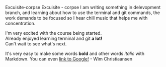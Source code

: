 
Excuisite-corpse
Excuisite - corpse
I am writing something in delevopment branch, and learning about how to use the terminal and git commands, the work demands to be focused so I hear chill music that helps me with concentration.

I'm very excited with the course being started.  
Already enjoyed learning terminal and git **a lot!**  
Can't wait to see what's next.

It's very easy to make some words **bold** and other words *italic* with Markdown. You can even [link to Google!](http://google.com) - Wim Christiaansen
